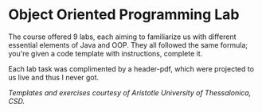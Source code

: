 # Object Oriented Programming Lab

The course offered 9 labs, each aiming to familiarize us with different essential elements of Java and OOP.
They all followed the same formula; you're given a code template with instructions, complete it.

Each lab task was complimented by a header-pdf, which were projected to us live and thus I never got.

*Templates and exercises courtesy of Aristotle University of Thessalonica, CSD.*
